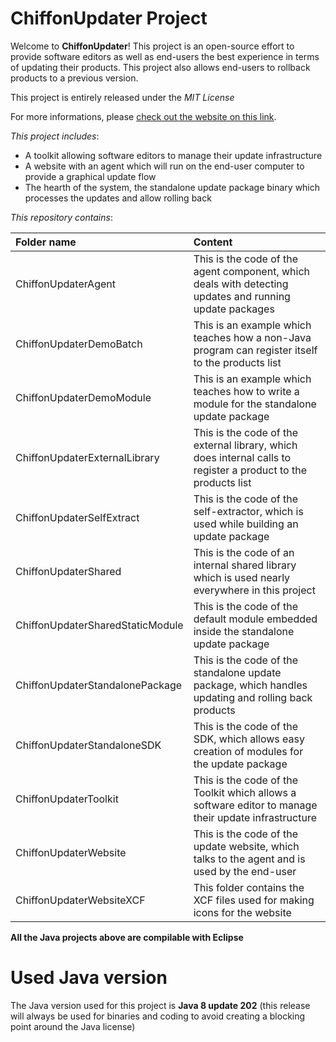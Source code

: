 # ChiffonUpdater Project
Welcome to **ChiffonUpdater**! This project is an open-source effort to provide software editors as well as end-users the best experience
in terms of updating their products. This project also allows end-users to rollback products to a previous version.

This project is entirely released under the *MIT License*

For more informations, please [check out the website on this link](https://explodingbottle.github.io/ChiffonUpdaterProject/).

*This project includes*:
- A toolkit allowing software editors to manage their update infrastructure
- A website with an agent which will run on the end-user computer to provide a graphical update flow
- The hearth of the system, the standalone update package binary which processes the updates and allow rolling back

*This repository contains*:

| Folder name                 | Content                                                            |
|:----------------------------|:-------------------------------------------------------------------|
| ChiffonUpdaterAgent         | This is the code of the agent component, which deals with detecting updates and running update packages |
| ChiffonUpdaterDemoBatch      | This is an example which teaches how a non-Java program can register itself to the products list |
| ChiffonUpdaterDemoModule      | This is an example which teaches how to write a module for the standalone update package |
| ChiffonUpdaterExternalLibrary      | This is the code of the external library, which does internal calls to register a product to the products list |
| ChiffonUpdaterSelfExtract | This is the code of the self-extractor, which is used while building an update package |
| ChiffonUpdaterShared | This is the code of an internal shared library which is used nearly everywhere in this project |
| ChiffonUpdaterSharedStaticModule | This is the code of the default module embedded inside the standalone update package |
| ChiffonUpdaterStandalonePackage | This is the code of the standalone update package, which handles updating and rolling back products |
| ChiffonUpdaterStandaloneSDK | This is the code of the SDK, which allows easy creation of modules for the update package |
| ChiffonUpdaterToolkit | This is the code of the Toolkit which allows a software editor to manage their update infrastructure |
| ChiffonUpdaterWebsite | This is the code of the update website, which talks to the agent and is used by the end-user |
| ChiffonUpdaterWebsiteXCF | This folder contains the XCF files used for making icons for the website |

**All the Java projects above are compilable with Eclipse**

# Used Java version
The Java version used for this project is **Java 8 update 202** (this release will always be used for binaries and coding to avoid creating a blocking point around the Java license)
